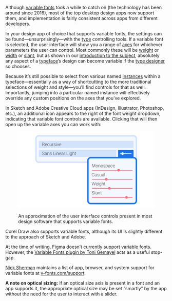 
Although [variable fonts](/glossary/variable_fonts) took a while to catch on (the technology has been around since 2016), most of the top desktop design apps now support them, and implementation is fairly consistent across apps from different developers.

In your design app of choice that supports variable fonts, the settings can be found—unsurprisingly—with the [type](/glossary/type) controlling tools. If a variable font is selected, the user interface will show you a range of [axes](/glossary/axis_in_variable_fonts) for whichever parameters the user can control. Most commonly these will be [weight](/glossary/weight) or [width](/glossary/width) or [slant](/glossary/style), but as shown in our [introduction to the subject](/lesson/introducing_variable_fonts), absolutely any aspect of a [typeface](/glossary/typeface)’s design can become variable if the [type designer](/glossary/type_designer) so chooses.

Because it’s still possible to select from various named [instances](/glossary/instance) within a typeface—essentially as a way of shortcutting to the more traditional selections of weight and style—you’ll find controls for that as well. Importantly, jumping into a particular named instance will effectively override any custom positions on the axes that you’ve explored.

In Sketch and Adobe Creative Cloud apps (InDesign, Illustrator, Photoshop, etc.), an additional icon appears to the right of the font weight dropdown, indicating that variable font controls are available. Clicking that will then open up the variable axes you can work with:

<figure>

![An approximation of the user interface controls present in most design software that supports variable fonts.](images/thumbnail.svg)
<figcaption>An approximation of the user interface controls present in most design software that supports variable fonts.</figcaption>

</figure>

Corel Draw also supports variable fonts, although its UI is slightly different to the approach of Sketch and Adobe.

At the time of writing, Figma doesn’t currently support variable fonts. However, the [Variable Fonts plugin by Toni Gemayel](https://www.figma.com/community/plugin/966184368629063440/Variable-Fonts) acts as a useful stop-gap.

[Nick Sherman](https://nicksherman.com) maintains a list of app, browser, and system support for variable fonts at [v-fonts.com/support](https://v-fonts.com/support/).

**A note on optical sizing:** If an optical size axis is present in a font and an app supports it, the appropriate optical size may be set “smartly” by the app without the need for the user to interact with a slider.

